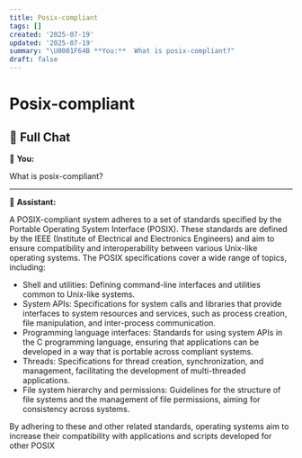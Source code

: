 ```yaml
---
title: Posix-compliant
tags: []
created: '2025-07-19'
updated: '2025-07-19'
summary: "\U0001F64B **You:**  What is posix-compliant?"
draft: false
---
```


# Posix-compliant

## 🧠 Full Chat

🙋 **You:**

What is posix-compliant?

---

🤖 **Assistant:**

A POSIX-compliant system adheres to a set of standards specified by the Portable Operating System Interface (POSIX). These standards are defined by the IEEE (Institute of Electrical and Electronics Engineers) and aim to ensure compatibility and interoperability between various Unix-like operating systems. The POSIX specifications cover a wide range of topics, including:

- Shell and utilities: Defining command-line interfaces and utilities common to Unix-like systems.
- System APIs: Specifications for system calls and libraries that provide interfaces to system resources and services, such as process creation, file manipulation, and inter-process communication.
- Programming language interfaces: Standards for using system APIs in the C programming language, ensuring that applications can be developed in a way that is portable across compliant systems.
- Threads: Specifications for thread creation, synchronization, and management, facilitating the development of multi-threaded applications.
- File system hierarchy and permissions: Guidelines for the structure of file systems and the management of file permissions, aiming for consistency across systems.

By adhering to these and other related standards, operating systems aim to increase their compatibility with applications and scripts developed for other POSIX